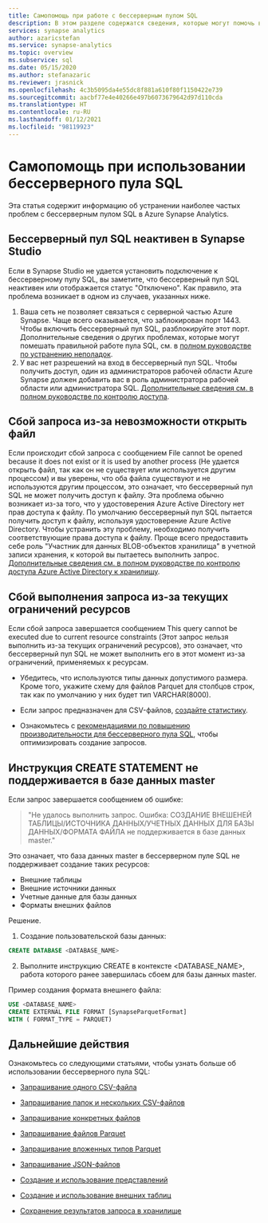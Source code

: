 ```yaml
---
title: Самопомощь при работе с бессерверным пулом SQL
description: В этом разделе содержатся сведения, которые могут помочь в устранении проблем с бессерверным пулом SQL.
services: synapse analytics
author: azaricstefan
ms.service: synapse-analytics
ms.topic: overview
ms.subservice: sql
ms.date: 05/15/2020
ms.author: stefanazaric
ms.reviewer: jrasnick
ms.openlocfilehash: 4c3b5095da4e55dc8f881a610f80f1150422e739
ms.sourcegitcommit: aacbf77e4e40266e497b6073679642d97d110cda
ms.translationtype: HT
ms.contentlocale: ru-RU
ms.lasthandoff: 01/12/2021
ms.locfileid: "98119923"
---
```

# <a name="self-help-for-serverless-sql-pool"></a>Самопомощь при использовании бессерверного пула SQL

Эта статья содержит информацию об устранении наиболее частых проблем с бессерверным пулом SQL в Azure Synapse Analytics.

## <a name="serverless-sql-pool-is-grayed-out-in-synapse-studio"></a>Бессерверный пул SQL неактивен в Synapse Studio

Если в Synapse Studio не удается установить подключение к бессерверному пулу SQL, вы заметите, что бессерверный пул SQL неактивен или отображается статус "Отключено". Как правило, эта проблема возникает в одном из случаев, указанных ниже.

1) Ваша сеть не позволяет связаться с серверной частью Azure Synapse. Чаще всего оказывается, что заблокирован порт 1443. Чтобы включить бессерверный пул SQL, разблокируйте этот порт. Дополнительные сведения о других проблемах, которые могут помешать правильной работе пула SQL, см. в [полном руководстве по устранению неполадок](../troubleshoot/troubleshoot-synapse-studio.md).
2) У вас нет разрешений на вход в бессерверный пул SQL. Чтобы получить доступ, один из администраторов рабочей области Azure Synapse должен добавить вас в роль администратора рабочей области или администратора SQL. [Дополнительные сведения см. в полном руководстве по контролю доступа](../security/synapse-workspace-access-control-overview.md).

## <a name="query-fails-because-file-cannot-be-opened"></a>Сбой запроса из-за невозможности открыть файл

Если происходит сбой запроса с сообщением File cannot be opened because it does not exist or it is used by another process (Не удается открыть файл, так как он не существует или используется другим процессом) и вы уверены, что оба файла существуют и не используются другим процессом, это означает, что бессерверный пул SQL не может получить доступ к файлу. Эта проблема обычно возникает из-за того, что у удостоверения Azure Active Directory нет прав доступа к файлу. По умолчанию бессерверный пул SQL пытается получить доступ к файлу, используя удостоверение Azure Active Directory. Чтобы устранить эту проблему, необходимо получить соответствующие права доступа к файлу. Проще всего предоставить себе роль "Участник для данных BLOB-объектов хранилища" в учетной записи хранения, к которой вы пытаетесь выполнить запрос. [Дополнительные сведения см. в полном руководстве по контролю доступа Azure Active Directory к хранилищу](../../storage/common/storage-auth-aad-rbac-portal.md?toc=/azure/synapse-analytics/toc.json&bc=/azure/synapse-analytics/breadcrumb/toc.json). 

## <a name="query-fails-because-it-cannot-be-executed-due-to-current-resource-constraints"></a>Сбой выполнения запроса из-за текущих ограничений ресурсов 

Если сбой запроса завершается сообщением This query cannot be executed due to current resource constraints (Этот запрос нельзя выполнить из-за текущих ограничений ресурсов), это означает, что бессерверный пул SQL не может выполнить его в этот момент из-за ограничений, применяемых к ресурсам. 

- Убедитесь, что используются типы данных допустимого размера. Кроме того, укажите схему для файлов Parquet для столбцов строк, так как по умолчанию у них будет тип VARCHAR(8000). 

- Если запрос предназначен для CSV-файлов, [создайте статистику](develop-tables-statistics.md#statistics-in-serverless-sql-pool). 

- Ознакомьтесь с [рекомендациями по повышению производительности для бессерверного пула SQL](best-practices-sql-on-demand.md), чтобы оптимизировать создание запросов.  

## <a name="create-statement-is-not-supported-in-master-database"></a>Инструкция CREATE STATEMENT не поддерживается в базе данных master

Если запрос завершается сообщением об ошибке:

> "Не удалось выполнить запрос. Ошибка: СОЗДАНИЕ ВНЕШЕНЕЙ ТАБЛИЦЫ/ИСТОЧНИКА ДАННЫХ/УЧЕТНЫХ ДАННЫХ ДЛЯ БАЗЫ ДАННЫХ/ФОРМАТА ФАЙЛА не поддерживается в базе данных master." 

Это означает, что база данных master в бессерверном пуле SQL не поддерживает создание таких ресурсов:
  - Внешние таблицы
  - Внешние источники данных
  - Учетные данные для базы данных
  - Форматы внешних файлов

Решение.

  1. Создание пользовательской базы данных:

```sql
CREATE DATABASE <DATABASE_NAME>
```

  2. Выполните инструкцию CREATE в контексте <DATABASE_NAME>, работа которого ранее завершилась сбоем для базы данных master. 
  
  Пример создания формата внешнего файла:
    
```sql
USE <DATABASE_NAME>
CREATE EXTERNAL FILE FORMAT [SynapseParquetFormat] 
WITH ( FORMAT_TYPE = PARQUET)
```

## <a name="next-steps"></a>Дальнейшие действия

Ознакомьтесь со следующими статьями, чтобы узнать больше об использовании бессерверного пула SQL:

- [Запрашивание одного CSV-файла](query-single-csv-file.md)

- [Запрашивание папок и нескольких CSV-файлов](query-folders-multiple-csv-files.md)

- [Запрашивание конкретных файлов](query-specific-files.md)

- [Запрашивание файлов Parquet](query-parquet-files.md)

- [Запрашивание вложенных типов Parquet](query-parquet-nested-types.md)

- [Запрашивание JSON-файлов](query-json-files.md)

- [Создание и использование представлений](create-use-views.md)

- [Создание и использование внешних таблиц](create-use-external-tables.md)

- [Сохранение результатов запроса в хранилище](create-external-table-as-select.md)